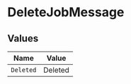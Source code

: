 # DeleteJobMessage


## Values

| Name      | Value     |
| --------- | --------- |
| `Deleted` | Deleted   |